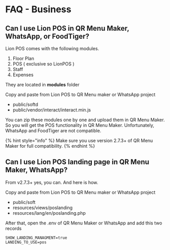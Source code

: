 # FAQ - Business

## Can I use Lion POS in QR Menu Maker, WhatsApp, or FoodTiger?

Lion POS comes with the following modules. 

1. Floor Plan
2. POS \( exclusive so LionPOS \)
3. Staff
4. Expenses

They are located in **modules** folder

Copy and paste from Lion POS to QR Menu maker or WhatsApp project

* public/softd
* public/vendor/interact/interact.min.js

You can zip these modules one by one and upload them in QR Menu Maker. So you will get the POS functionality in QR Menu Maker. Unfortunately, WhatsApp and FoodTiger are not compatible.

{% hint style="info" %}
Make sure you use version 2.7.3+ of QR Menu Maker for full compatibility.
{% endhint %}

## Can I use Lion POS landing page in QR Menu Maker, WhatsApp? 

From v2.7.3+ yes, you can. And here is how. 

Copy and paste from Lion POS to QR Menu maker or WhatsApp project

* public/soft
* resources/views/poslanding
* resources/lang/en/poslanding.php

After that, open the .env of QR Menu Maker or WhatsApp and add this two records

```text
SHOW_LANDING_MANAGMENT=true
LANDING_TO_USE=pos
```









 



